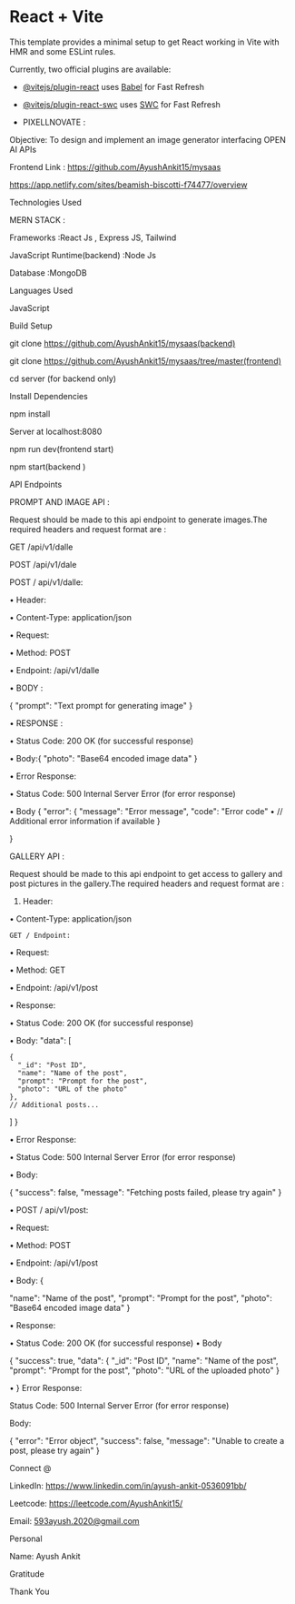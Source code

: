 # React + Vite

This template provides a minimal setup to get React working in Vite with HMR and some ESLint rules.

Currently, two official plugins are available:

- [@vitejs/plugin-react](https://github.com/vitejs/vite-plugin-react/blob/main/packages/plugin-react/README.md) uses [Babel](https://babeljs.io/) for Fast Refresh
- [@vitejs/plugin-react-swc](https://github.com/vitejs/vite-plugin-react-swc) uses [SWC](https://swc.rs/) for Fast Refresh

- PIXELLNOVATE  : 

Objective: To design and implement an image generator interfacing OPEN AI APIs


Frontend Link : https://github.com/AyushAnkit15/mysaas  

https://app.netlify.com/sites/beamish-biscotti-f74477/overview


Technologies Used 

MERN STACK :  
 
Frameworks  :React Js , Express JS, Tailwind 
 
JavaScript Runtime(backend) :Node Js  
 
Database  :MongoDB 
 
Languages Used 
 
JavaScript

Build Setup 
 
git clone https://github.com/AyushAnkit15/mysaas(backend) 
 
git clone https://github.com/AyushAnkit15/mysaas/tree/master(frontend)

cd server  (for backend only)


Install Dependencies 
 
npm install

Server at localhost:8080 
 
npm run dev(frontend start) 
 
npm start(backend )

API Endpoints

PROMPT AND IMAGE API :  
 
Request should be made to this api endpoint to generate images.The required headers and request format are : 


GET /api/v1/dalle 
 
POST /api/v1/dale

POST / api/v1/dalle: 
 
•	Header: 

•	Content-Type: application/json 

•	Request: 

•	Method: POST 

•	Endpoint: /api/v1/dalle 

•	BODY : 

{
  "prompt": "Text prompt for generating image"
}

•	RESPONSE :  

•	Status Code: 200 OK (for successful response) 

•	Body:{ 
  "photo": "Base64 encoded image data"
} 

•	Error Response:

•	Status Code: 500 Internal Server Error (for error response)


•	Body
{
  "error": {
    "message": "Error message",
    "code": "Error code" 
•	    // Additional error information if available
  }
  
}

GALLERY API : 


Request should be made to this api endpoint to get access to gallery and post pictures in the gallery.The required headers and request format are : 

1.	Header:
   
•	Content-Type: application/json


	GET / Endpoint:

 
•	Request:


•	Method: GET


•	Endpoint: /api/v1/post


•	Response:


•	Status Code: 200 OK (for successful response)


•	Body:  "data": [

    {
      "_id": "Post ID",
      "name": "Name of the post",
      "prompt": "Prompt for the post",
      "photo": "URL of the photo"
    },
    // Additional posts...
  ]
}


•	Error Response:


•	Status Code: 500 Internal Server Error (for error response)


•	Body:

{
  "success": false,
  "message": "Fetching posts failed, please try again"
}


•	POST / api/v1/post:

•	Request:


•	Method: POST


•	Endpoint: /api/v1/post

•	Body: {

  "name": "Name of the post",
  "prompt": "Prompt for the post",
  "photo": "Base64 encoded image data"
}

•	Response:



•	Status Code: 200 OK (for successful response)
•	Body


{
  "success": true,
  "data": {
    "_id": "Post ID",
    "name": "Name of the post",
    "prompt": "Prompt for the post",
    "photo": "URL of the uploaded photo"
  }

  
•	}
Error Response:


Status Code: 500 Internal Server Error (for error response)

Body:




{
  "error": "Error object",
  "success": false,
  "message": "Unable to create a post, please try again"
}






Connect @

LinkedIn: https://www.linkedin.com/in/ayush-ankit-0536091bb/

Leetcode: https://leetcode.com/AyushAnkit15/

Email: 593ayush.2020@gmail.com

Personal

Name: Ayush Ankit

Gratitude

Thank You

